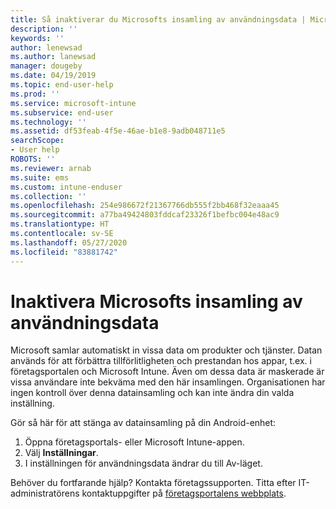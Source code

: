 ```yaml
---
title: Så inaktiverar du Microsofts insamling av användningsdata | Microsoft Docs
description: ''
keywords: ''
author: lenewsad
ms.author: lanewsad
manager: dougeby
ms.date: 04/19/2019
ms.topic: end-user-help
ms.prod: ''
ms.service: microsoft-intune
ms.subservice: end-user
ms.technology: ''
ms.assetid: df53feab-4f5e-46ae-b1e8-9adb048711e5
searchScope:
- User help
ROBOTS: ''
ms.reviewer: arnab
ms.suite: ems
ms.custom: intune-enduser
ms.collection: ''
ms.openlocfilehash: 254e986672f21367766db555f2bb468f32eaaa45
ms.sourcegitcommit: a77ba49424803fddcaf23326f1befbc004e48ac9
ms.translationtype: HT
ms.contentlocale: sv-SE
ms.lasthandoff: 05/27/2020
ms.locfileid: "83881742"
---
```

# <a name="turn-off-microsoft-usage-data-collection"></a>Inaktivera Microsofts insamling av användningsdata

Microsoft samlar automatiskt in vissa data om produkter och tjänster. Datan används för att förbättra tillförlitligheten och prestandan hos appar, t.ex. i företagsportalen och Microsoft Intune. Även om dessa data är maskerade är vissa användare inte bekväma med den här insamlingen. Organisationen har ingen kontroll över denna datainsamling och kan inte ändra din valda inställning.   

Gör så här för att stänga av datainsamling på din Android-enhet:  

1. Öppna företagsportals- eller Microsoft Intune-appen.
2. Välj **Inställningar**.
3. I inställningen för användningsdata ändrar du till Av-läget. 

Behöver du fortfarande hjälp? Kontakta företagssupporten. Titta efter IT-administratörens kontaktuppgifter på [företagsportalens webbplats](https://go.microsoft.com/fwlink/?linkid=2010980).
